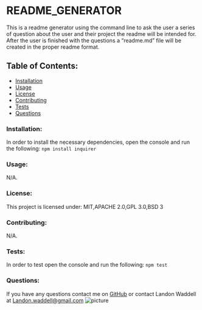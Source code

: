 # README_GENERATOR  
This is a readme generator using the command line to ask the user a series of question about the user and their project  the readme will be intended for. After the user is finished  with the questions a “readme.md” file will be created in the proper readme format.
## Table of Contents:
* [Installation](#installation)
* [Usage](#usage)
* [License](#license)
* [Contributing](#contributing)
* [Tests](#tests)
* [Questions](#questions)
### Installation:
In order to install the necessary dependencies, open the console and run the following:
```npm install inquirer```
### Usage:
N/A.
### License:
This project is licensed under:
MIT,APACHE 2.0,GPL 3.0,BSD 3
### Contributing:
N/A.
### Tests:
In order to test open the console and run the following:
```npm test```
### Questions:
If you have any questions contact me on [GitHub](https://github.com/Landon0615) or contact 
Landon Waddell at Landon.waddell@gmail.com
![picture](https://github.com/Landon0615.png?size=80)
    
 